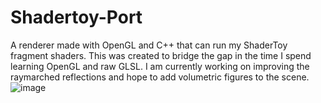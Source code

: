 # Shadertoy-Port
A renderer made with OpenGL and C++ that can run my ShaderToy fragment shaders. This was created to bridge the gap in the time I spend learning OpenGL and raw GLSL. I am currently working on improving the raymarched reflections and hope to add volumetric figures to the scene. 
![image](https://user-images.githubusercontent.com/86325057/212493550-8166a919-3c60-4603-abe5-ff71fb2e4e3b.png)
